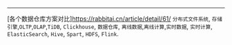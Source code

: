 ---

[各个数据仓库方案对比]https://rabbitai.cn/article/detail/61/  `分布式文件系统`, `存储引擎`,`OLTP`,`OLAP`,`TiDB`, `Clickhouse`, `数据仓库`, `离线数据`,`离线计算`,`实时数据`, `实时计算`, `ElasticSearch`, `Hive`, `Spart`, `HDFS`, `Flink`.

